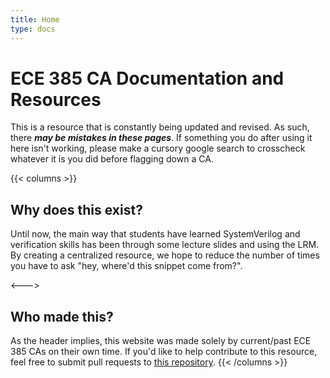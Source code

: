 ```yaml
---
title: Home
type: docs
---
```


# ECE 385 CA Documentation and Resources

This is a resource that is constantly being updated and revised. As such, there **_may be mistakes in these pages_**. If something you do after using it here isn't working, please make a cursory google search to crosscheck whatever it is you did before flagging down a CA.

{{< columns >}}

## Why does this exist?

Until now, the main way that students have learned SystemVerilog and verification skills has been through some lecture slides and using the LRM. By creating a centralized resource, we hope to reduce the number of times you have to ask "hey, where'd this snippet come from?".

<--->

## Who made this?

As the header implies, this website was made solely by current/past ECE 385 CAs on their own time. If you'd like to help contribute to this resource, feel free to submit pull requests to [this repository](https://github.com/pradyungn/ece385-systemverilog-docs).
{{< /columns >}}
